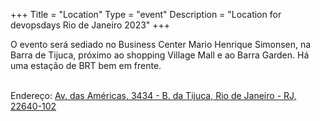 +++
Title = "Location"
Type = "event"
Description = "Location for devopsdays Rio de Janeiro 2023"
+++

O evento será sediado no Business Center Mario Henrique Simonsen, na Barra de Tijuca, próximo ao shopping Village Mall e ao Barra Garden. Há uma estação de BRT bem em frente.

<br>
Endereço: <a href="https://www.google.com/maps/place/MHS+Eventos/@-22.9996081,-43.3449226,15z/data=!4m6!3m5!1s0x9bda145b6d9b95:0x17384d1a2b5a08c!8m2!3d-22.9996081!4d-43.3449226!16s%2Fg%2F11ckkwq3dx">Av. das Américas, 3434 - B. da Tijuca, Rio de Janeiro - RJ, 22640-102</a>
<!-- Uncomment this only if you have set the coordinates for your location in the config yaml. Get Latitude and Longitude of a Point: http://itouchmap.com/latlong.html -->


<!-- Edit and uncomment to let people know what accessibility features you have available -->
<!-- 
    Example from Minneapolis 2020

    We offer wheelchair-designated spaces, chairs, and standing options (with tall tables) in the mainstage session room; a quiet room; bathrooms labeled according to the facilities they contain; professional live captioning of mainstage sessions; ingredient labeling (based on data provided when registering); and private space (upon request) for those nursing. We'd also be happy to accommodate any other accessibility needs upon request: {{< email_organizers >}}    
-->
